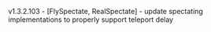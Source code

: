 v1.3.2.103 - [FlySpectate, RealSpectate] - update spectating implementations to properly support teleport delay